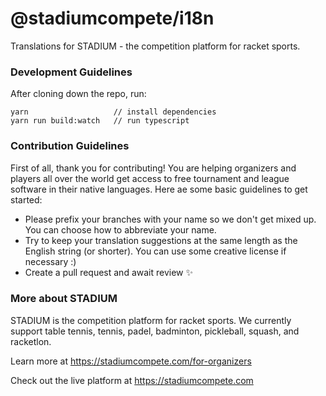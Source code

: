 # @stadiumcompete/i18n

Translations for STADIUM - the competition platform for racket sports.

### Development Guidelines

After cloning down the repo, run:

```
yarn                   // install dependencies
yarn run build:watch   // run typescript

```

### Contribution Guidelines

First of all, thank you for contributing! You are helping organizers and players all over the world get access to free tournament and league software in their native languages. Here ae some basic guidelines to get started:

- Please prefix your branches with your name so we don't get mixed up. You can choose how to abbreviate your name.
- Try to keep your translation suggestions at the same length as the English string (or shorter). You can use some creative license if necessary :)
- Create a pull request and await review ✨

### More about STADIUM

STADIUM is the competition platform for racket sports. We currently support table tennis, tennis, padel, badminton, pickleball, squash, and racketlon.

Learn more at https://stadiumcompete.com/for-organizers

Check out the live platform at https://stadiumcompete.com
